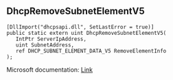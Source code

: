 ## DhcpRemoveSubnetElementV5

```
[DllImport("dhcpsapi.dll", SetLastError = true)]
public static extern uint DhcpRemoveSubnetElementV5(
   IntPtr ServerIpAddress,
   uint SubnetAddress,
   ref DHCP_SUBNET_ELEMENT_DATA_V5 RemoveElementInfo
);
```

Microsoft documentation: [Link](https://learn.microsoft.com/en-us/windows/win32/api/dhcpsapi/nf-dhcpsapi-dhcpremovesubnetelementv5)
